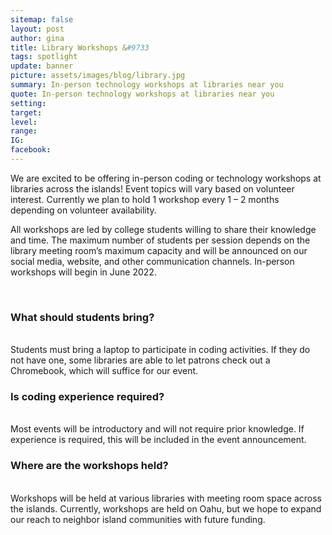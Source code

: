 ```yaml
---
sitemap: false
layout: post
author: gina
title: Library Workshops &#9733
tags: spotlight
update: banner
picture: assets/images/blog/library.jpg
summary: In-person technology workshops at libraries near you
quote: In-person technology workshops at libraries near you
setting:
target:
level:
range:
IG:
facebook:
---
```

We are excited to be offering in-person coding or technology workshops at libraries across the islands! Event topics will vary based on volunteer interest. Currently we plan to hold 1 workshop every 1 – 2 months depending on volunteer availability.

All workshops are led by college students willing to share their knowledge and time. The maximum number of students per session depends on the library meeting room’s maximum capacity and will be announced on our social media, website, and other communication channels. In-person workshops will begin in June 2022.

<br/>

### What should students bring?
<br/>
Students must bring a laptop to participate in coding activities. If they do not have one, some libraries are able to let patrons check out a Chromebook, which will suffice for our event.

<br/>

### Is coding experience required?
<br/>
Most events will be introductory and will not require prior knowledge. If experience is required, this will be included in the event announcement.

<br/>

### Where are the workshops held?
<br/>
Workshops will be held at various libraries with meeting room space across the islands. Currently, workshops are held on Oahu, but we hope to expand our reach to neighbor island communities with future funding.
